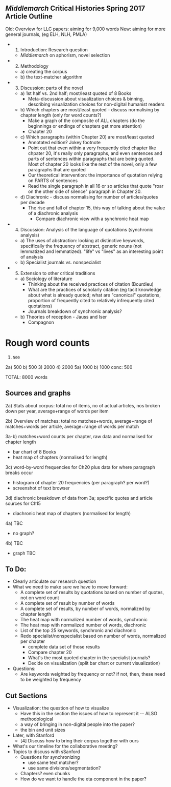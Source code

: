 ## *Middlemarch* Critical Histories Spring 2017 Article Outline ##

Old: Overview for LLC papers: aiming for 9,000 words
New: aiming for more general journals, (eg ELH, NLH, PMLA)

- 1) Introduction: Research question
	- *Middlemarch* on aphorism, novel selection
- 2) Methodology 
	- a) creating the corpus
	- b) the text-matcher algorithm 
- 3) Discussion: parts of the novel 
	- a) 1st half vs. 2nd half; most/least quoted of 8 Books
		- Meta-discussion about visualization choices & binning, describing visualization choices for non-digital humanist readers
	- b) Which chapters are most/least quoted
	        - discuss normalising by chapter length (only for word counts?)
		- Make a graph of the composite of ALL chapters (do the beginnings or endings of chapters get more attention)
		- Chapter 20 
	- c) Which paragraphs (within Chapter 20) are most/least quoted
		- Annotated edition? Jokey footnote
		- Point out that even within a very frequently cited chapter like chpater 20, it's really only paragraphs, and even sentences and parts of sentences within paragraphs that are being quoted. Most of chapter 20 looks like the rest of the novel, only a few paragraphs that are quoted
		- Our theoretical intervention: the importance of quotation relying on PARTS of sentences
		- Read the single paragraph in all 16 or so articles that quote "roar on the other side of silence" paragraph in Chapter 20.
	- d) Diachronic
	        - discuss normalising for number of articles/quotes per decade
		- The rise and fall of chapter 15, this way of talking about the value of a diachronic analysis 
			- Compare diachronic view with a synchronic heat map  
- 4) Discussion: Analysis of the language of quotations (synchronic analysis)
	- a) The uses of abstraction: looking at distinctive keywords, specifically the frequency of abstract, generic nouns (not lemmatized and lemmatized). "life" vs "lives" as an interesting point of analysis
	- b) Specialist journals vs. nonspecialist
- 5) Extension to other critical traditions
	- a) Sociology of literature
		- Thinking about the received practices of citation (Bourdieu)
		- What are the practices of scholarly citation (eg tacit knowledge about what is already quoted; what are "canonical" quotations, proportion of frequently cited to relatively infrequently cited quotations) 
		- Journals breakdown of synchronic analysis? 
	- b) Theories of reception
	        - Jauss and Iser
		- Compagnon

# Rough word counts

1)     500
2a)    500
b)     500
3)     2000
4)     2000
5a)    1000
b)     1000
conc:  500

TOTAL: 8000 words

## Sources and graphs ##

2a) Stats about corpus: total no of items, no of actual articles, nos broken down per year, average+range of words per item

2b) Overview of matches: total no matches+words, average+range of matches+words per article, average+range of words per match

3a-b) matches+word counts per chapter, raw data and normalised for chapter length

- bar chart of 8 Books
- heat map of chapters (normalised for length)

3c) word-by-word frequencies for Ch20 plus data for where paragraph breaks occur

- histogram of chapter 20 frequencies (per paragraph? per word?)
- screenshot of text browser

3d) diachronic breakdown of data from 3a; specific quotes and article sources for Ch15

- diachronic heat map of chapters (normalised for length)

4a) TBC

- no graph?

4b) TBC

- graph TBC


## To Do: ##

- Clearly articulate our research question
- What we need to make sure we have to move forward:
	- A complete set of results by quotations based on number of quotes, not on word count 
	- A complete set of result by number of words
	- A complete set of results, by number of words, normalized by chapter length
	- The heat map with normalized number of words, synchronic
	- The heat map with normalized number of words, diachronic
	- List of the top 25 keywords, synchronic and diachronic
	- Redo specialist/nonspecialist based on number of words, normalized per chapter
		- complete data set of those results 
		- Compare chapter 20
		- What's the most quoted chapter in the specialist journals?
		- Decide on visualization (split bar chart or current visualization) 
- Questions:
	- Are keywords weighted by frequency or not? if not, then, these need to be weighted by frequency



## Cut Sections ##

-  Visualization: the question of how to visualize
	- Have this in the section the issues of how to represent it -- ALSO methodological
	- a way of bringing in non-digital people into the paper? 
	- the bin and unit sizes 
- Later, with Stanford 
	- [4] Discuss how to bring their corpus together with ours
- What's our timeline for the collaborative meeting?
- Topics to discuss with sSanford 
	- Questions for synchronizing
		-  use same text matcher?
		- use same divisions/segmentation?
	- Chapters? even chunks
	- How do we want to handle the eta component in the paper?   
